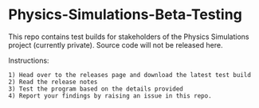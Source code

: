 # Physics-Simulations-Beta-Testing
This repo contains test builds for stakeholders of the Physics Simulations project (currently private). Source code will not be released here.

Instructions:

    1) Head over to the releases page and download the latest test build
    2) Read the release notes 
    3) Test the program based on the details provided
    4) Report your findings by raising an issue in this repo.
